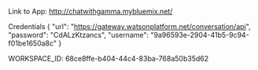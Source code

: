 
Link to App: http://chatwithgamma.mybluemix.net/

Credentials
{
  "url": "https://gateway.watsonplatform.net/conversation/api",
  "password": "CdALzKtzancs",
  "username": "9a96593e-2904-41b5-9c94-f01be1650a8c"
}

WORKSPACE_ID: 68ce8ffe-b404-44c4-83ba-768a50b35d62